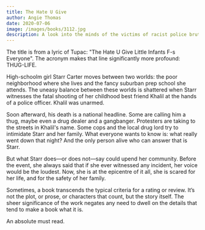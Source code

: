 ```yaml
---
title: The Hate U Give
author: Angie Thomas
date: 2020-07-06
image: /images/books/3112.jpg
description: A look into the minds of the victims of racist police brutality, and what sends them over the breaking point
---
```


The title is from a lyric of Tupac: "The Hate U Give Little Infants F-s Everyone". The acronym makes that line significantly more profound: THUG-LIFE.

High-schoolm girl Starr Carter moves between two worlds: the poor neighborhood where she lives and the fancy suburban prep school she attends. The uneasy balance between these worlds is shattered when Starr witnesses the fatal shooting of her childhood best friend Khalil at the hands of a police officer. Khalil was unarmed.

Soon afterward, his death is a national headline. Some are calling him a thug, maybe even a drug dealer and a gangbanger. Protesters are taking to the streets in Khalil's name. Some cops and the local drug lord try to intimidate Starr and her family. What everyone wants to know is: what really went down that night? And the only person alive who can answer that is Starr.

But what Starr does—or does not—say could upend her community. Before the event, she always said that if she ever witnessed any incident, her voice would be the loudest. Now, she is at the epicentre of it all, she is scared for her life, and for the safety of her family.

Sometimes, a book transcends the typical criteria for a rating or review. It’s not the plot, or prose, or characters that count, but the story itself. The sheer significance of the work negates any need to dwell on the details that tend to make a book what it is.

An absolute must read.
